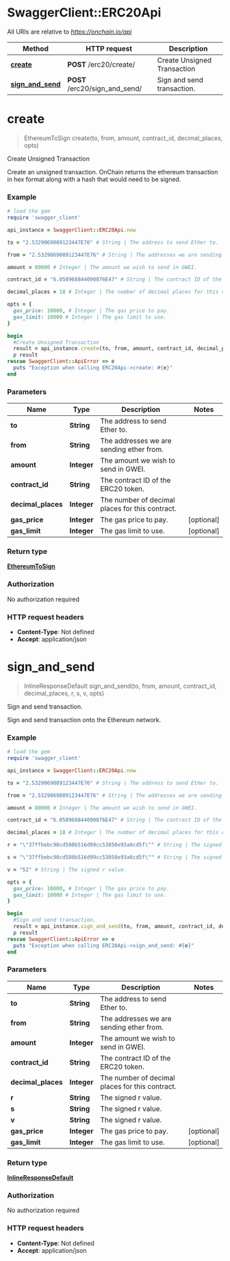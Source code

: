 # SwaggerClient::ERC20Api

All URIs are relative to *https://onchain.io/api*

Method | HTTP request | Description
------------- | ------------- | -------------
[**create**](ERC20Api.md#create) | **POST** /erc20/create/ | Create Unsigned Transaction
[**sign_and_send**](ERC20Api.md#sign_and_send) | **POST** /erc20/sign_and_send/ | Sign and send transaction.


# **create**
> EthereumToSign create(to, from, amount, contract_id, decimal_places, opts)

Create Unsigned Transaction

Create an unsigned transaction. OnChain returns the ethereum transaction in hex format along with a hash that would need to be signed.

### Example
```ruby
# load the gem
require 'swagger_client'

api_instance = SwaggerClient::ERC20Api.new

to = "2.5329069089123447E76" # String | The address to send Ether to.

from = "2.5329069089123447E76" # String | The addresses we are sending ether from.

amount = 80000 # Integer | The amount we wish to send in GWEI.

contract_id = "6.058968844090876E47" # String | The contract ID of the ERC20 token.

decimal_places = 18 # Integer | The number of decimal places for this contract.

opts = { 
  gas_price: 10000, # Integer | The gas price to pay.
  gas_limit: 10000 # Integer | The gas limit to use.
}

begin
  #Create Unsigned Transaction
  result = api_instance.create(to, from, amount, contract_id, decimal_places, opts)
  p result
rescue SwaggerClient::ApiError => e
  puts "Exception when calling ERC20Api->create: #{e}"
end
```

### Parameters

Name | Type | Description  | Notes
------------- | ------------- | ------------- | -------------
 **to** | **String**| The address to send Ether to. | 
 **from** | **String**| The addresses we are sending ether from. | 
 **amount** | **Integer**| The amount we wish to send in GWEI. | 
 **contract_id** | **String**| The contract ID of the ERC20 token. | 
 **decimal_places** | **Integer**| The number of decimal places for this contract. | 
 **gas_price** | **Integer**| The gas price to pay. | [optional] 
 **gas_limit** | **Integer**| The gas limit to use. | [optional] 

### Return type

[**EthereumToSign**](EthereumToSign.md)

### Authorization

No authorization required

### HTTP request headers

 - **Content-Type**: Not defined
 - **Accept**: application/json



# **sign_and_send**
> InlineResponseDefault sign_and_send(to, from, amount, contract_id, decimal_places, r, s, v, opts)

Sign and send transaction.

Sign and send transaction onto the Ethereum network.

### Example
```ruby
# load the gem
require 'swagger_client'

api_instance = SwaggerClient::ERC20Api.new

to = "2.5329069089123447E76" # String | The address to send Ether to.

from = "2.5329069089123447E76" # String | The addresses we are sending ether from.

amount = 80000 # Integer | The amount we wish to send in GWEI.

contract_id = "6.058968844090876E47" # String | The contract ID of the ERC20 token.

decimal_places = 18 # Integer | The number of decimal places for this contract.

r = "\"37ffbebc90cd580b516d99cc53050e93a6cd5f\"" # String | The signed r value.

s = "\"37ffbebc90cd580b516d99cc53050e93a6cd5f\"" # String | The signed r value.

v = "52" # String | The signed r value.

opts = { 
  gas_price: 10000, # Integer | The gas price to pay.
  gas_limit: 10000 # Integer | The gas limit to use.
}

begin
  #Sign and send transaction.
  result = api_instance.sign_and_send(to, from, amount, contract_id, decimal_places, r, s, v, opts)
  p result
rescue SwaggerClient::ApiError => e
  puts "Exception when calling ERC20Api->sign_and_send: #{e}"
end
```

### Parameters

Name | Type | Description  | Notes
------------- | ------------- | ------------- | -------------
 **to** | **String**| The address to send Ether to. | 
 **from** | **String**| The addresses we are sending ether from. | 
 **amount** | **Integer**| The amount we wish to send in GWEI. | 
 **contract_id** | **String**| The contract ID of the ERC20 token. | 
 **decimal_places** | **Integer**| The number of decimal places for this contract. | 
 **r** | **String**| The signed r value. | 
 **s** | **String**| The signed r value. | 
 **v** | **String**| The signed r value. | 
 **gas_price** | **Integer**| The gas price to pay. | [optional] 
 **gas_limit** | **Integer**| The gas limit to use. | [optional] 

### Return type

[**InlineResponseDefault**](InlineResponseDefault.md)

### Authorization

No authorization required

### HTTP request headers

 - **Content-Type**: Not defined
 - **Accept**: application/json



